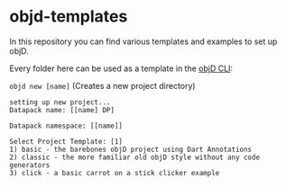 # objd-templates

In this repository you can find various templates and examples to set up objD.

Every folder here can be used as a template in the [objD CLI](https://github.com/Stevertus/objD-cli):

`objd new [name]` (Creates a new project directory)

```
setting up new project...
Datapack name: [[name] DP]

Datapack namespace: [[name]]

Select Project Template: [1]
1) basic - the barebones objD project using Dart Annotations
2) classic - the more familiar old objD style without any code generators
3) click - a basic carrot on a stick clicker example
```
